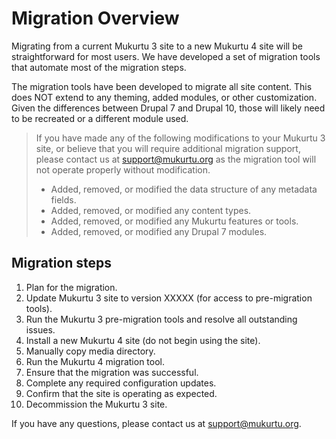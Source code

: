 # Migration Overview

Migrating from a current Mukurtu 3 site to a new Mukurtu 4 site will be straightforward for most users. We have developed a set of migration tools that automate most of the migration steps.

The migration tools have been developed to migrate all site content. This does NOT extend to any theming, added modules, or other customization. Given the differences between Drupal 7 and Drupal 10, those will likely need to be recreated or a different module used.

> If you have made any of the following modifications to your Mukurtu 3 site, or believe that you will require additional migration support, please contact us at [support@mukurtu.org](mailto:support@mukurtu.org?subject=Mukurtu%204%20migration%20support) as the migration tool will not operate properly without modification.
> - Added, removed, or modified the data structure of any metadata fields.
> - Added, removed, or modified any content types.
> - Added, removed, or modified any Mukurtu features or tools.
> - Added, removed, or modified any Drupal 7 modules.

## Migration steps

1) Plan for the migration.
2) Update Mukurtu 3 site to version XXXXX (for access to pre-migration tools).
3) Run the Mukurtu 3 pre-migration tools and resolve all outstanding issues.
4) Install a new Mukurtu 4 site (do not begin using the site).
5) Manually copy media directory.
6) Run the Mukurtu 4 migration tool.
7) Ensure that the migration was successful.
8) Complete any required configuration updates.
9) Confirm that the site is operating as expected.
10) Decommission the Mukurtu 3 site.

If you have any questions, please contact us at [support@mukurtu.org](mailto:support@mukurtu.org?subject=Mukurtu%204%20migration%20support).



